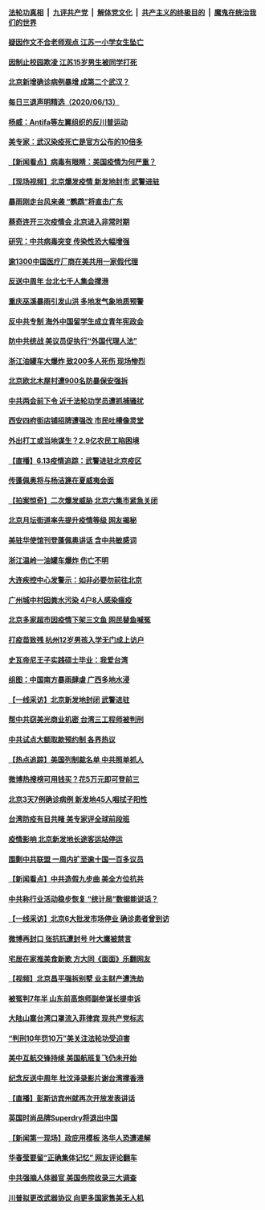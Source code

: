 

####  [法轮功真相](../../../../basic/blob/master/README.md?t=06141702) &nbsp;|&nbsp; [九评共产党](../../../../9ping.md/blob/master/README.md?t=06141702) &nbsp;|&nbsp; [解体党文化](../../../../jtdwh.md/blob/master/README.md?t=06141702)  &nbsp;|&nbsp; [共产主义的终极目的](../../../../gczydzjmd.md/blob/master/README.md?t=06141702) &nbsp;|&nbsp; [魔鬼在统治我们的世界](../../../../mgztzwmdsj.md/blob/master/README.md?t=06141702) 

#### [疑因作文不合老师观点 江苏一小学女生坠亡](../pages/nsc413/n12184323.md?t=06141702) 


#### [因制止校园欺凌 江苏15岁男生被同学打死](../pages/nsc413/n12183842.md?t=06141702) 

#### [北京新增确诊病例暴增 成第二个武汉？](../pages/nsc413/n12183951.md?t=06141702) 

#### [每日三退声明精选（2020/06/13）](../pages/nsc413/n12184174.md?t=06141702) 

#### [杨威：Antifa等左翼组织的反川普运动](../pages/nsc413/n12184121.md?t=06141702) 

#### [美专家：武汉染疫死亡是官方公布的10倍多](../pages/nsc413/n12184059.md?t=06141702) 

#### [【新闻看点】病毒有眼睛：美国疫情为何严重？](../pages/nsc413/n12183562.md?t=06141702) 

#### [【现场视频】北京爆发疫情 新发地封市 武警进驻](../pages/nsc413/n12183257.md?t=06141702) 

#### [暴雨刚走台风来袭 “鹦鹉”将直击广东](../pages/nsc413/n12183676.md?t=06141702) 

#### [蔡奇连开三次疫情会 北京进入非常时期](../pages/nsc413/n12183494.md?t=06141702) 

#### [研究：中共病毒突变 传染性恐大幅增强](../pages/nsc413/n12183542.md?t=06141702) 

#### [逾1300中国医疗厂商在美共用一家假代理](../pages/nsc413/n12183422.md?t=06141702) 

#### [反送中周年 台北七千人集会撑港](../pages/nsc413/n12183244.md?t=06141702) 

#### [重庆巫溪暴雨引发山洪 多地发气象地质预警](../pages/nsc413/n12183432.md?t=06141702) 

#### [反中共专制 海外中国留学生成立青年宪政会](../pages/nsc413/n12181843.md?t=06141702) 

#### [防中共统战 美议员促执行“外国代理人法”](../pages/nsc413/n12182378.md?t=06141702) 

#### [浙江油罐车大爆炸 致200多人死伤 现场惨烈](../pages/nsc413/n12183056.md?t=06141702) 

#### [北京欧北木屋村遭900名防暴保安强拆](../pages/nsc413/n12183254.md?t=06141702) 

#### [中共两会前下令 近千法轮功学员遭抓捕骚扰](../pages/nsc413/n12183067.md?t=06141702) 

#### [西安四府街店铺招牌遭强改 市民吐槽像灵堂](../pages/nsc413/n12183014.md?t=06141702) 

#### [外出打工或当地谋生？2.9亿农民工陷困境](../pages/nsc413/n12183027.md?t=06141702) 

#### [【直播】6.13疫情追踪：武警进驻北京疫区](../pages/nsc413/n12182922.md?t=06141702) 

#### [传蓬佩奥将与杨洁篪在夏威夷会面](../pages/nsc413/n12182892.md?t=06141702) 

#### [【拍案惊奇】二次爆发威胁 北京六集市紧急关闭](../pages/nsc413/n12182192.md?t=06141702) 

#### [北京月坛街道率先提升疫情等级 网友揭秘](../pages/nsc413/n12182908.md?t=06141702) 

#### [美驻华使馆刊登蓬佩奥讲话 含中共敏感词](../pages/nsc413/n12181921.md?t=06141702) 

#### [浙江温岭一油罐车爆炸 伤亡不明](../pages/nsc413/n12182844.md?t=06141702) 

#### [大连疾控中心发警示：如非必要勿前往北京](../pages/nsc413/n12182660.md?t=06141702) 

#### [广州城中村因粪水污染 4户8人感染瘟疫](../pages/nsc413/n12182639.md?t=06141702) 

#### [北京多家超市因疫情下架三文鱼 网民替鱼喊冤](../pages/nsc413/n12182749.md?t=06141702) 

#### [打疫苗致残 杭州12岁男孩入学无门成上访户](../pages/nsc413/n12182723.md?t=06141702) 

#### [史瓦帝尼王子实践硕士毕业：我爱台湾](../pages/nsc413/n12182656.md?t=06141702) 

#### [组图：中国南方暴雨肆虐 广西多地水浸](../pages/nsc413/n12181412.md?t=06141702) 

#### [【一线采访】北京新发地封闭 武警进驻](../pages/nsc413/n12182439.md?t=06141702) 

#### [帮中共窃美光商业机密 台湾三工程师被判刑](../pages/nsc413/n12181796.md?t=06141702) 

#### [中共试点大额取款预约制 各界热议](../pages/nsc413/n12182164.md?t=06141702) 

#### [【热点追踪】美国列制裁名单 中共照单抓人](../pages/nsc413/n12182357.md?t=06141702) 

#### [微博热搜榜可用钱买？花5万元即可登前三](../pages/nsc413/n12181903.md?t=06141702) 

#### [北京3天7例确诊病例 新发地45人咽拭子阳性](../pages/nsc413/n12182362.md?t=06141702) 

#### [台湾防疫有目共睹 美专家评全球前段班](../pages/nsc413/n12182285.md?t=06141702) 

#### [疫情影响 北京新发地长途客运站停运](../pages/nsc413/n12182252.md?t=06141702) 

#### [围剿中共联盟 一周内扩至逾十国一百多议员](../pages/nsc413/n12182189.md?t=06141702) 

#### [【新闻看点】中共造假九步曲 美全方位抗共](../pages/nsc413/n12181856.md?t=06141702) 

#### [中共称行业活动稳步恢复 “统计局”数据能说话？](../pages/nsc413/n12181913.md?t=06141702) 

#### [【一线采访】北京6大批发市场停业 确诊患者曾到访](../pages/nsc413/n12181484.md?t=06141702) 

#### [微博再封口 张抗抗遭封号 叶大鹰被禁言](../pages/nsc413/n12181963.md?t=06141702) 

#### [宅居在家推美食新歌 方大同《面面》乐翻网友](../pages/nsc413/n12181747.md?t=06141702) 

#### [【视频】北京昌平强拆别墅 业主财产遭洗劫](../pages/nsc413/n12181521.md?t=06141702) 

#### [被冤判7年半 山东前高炮师副参谋长提申诉](../pages/nsc413/n12181769.md?t=06141702) 

#### [大陆山寨台湾口罩流入菲律宾 现共产党标志](../pages/nsc413/n12181712.md?t=06141702) 

#### [“判刑10年罚10万”美关注法轮功受迫害](../pages/nsc413/n12181650.md?t=06141702) 

#### [美中互航交锋持续 美国航班复飞仍未开始](../pages/nsc413/n12181405.md?t=06141702) 

#### [纪念反送中周年 杜汶泽录影片谢台湾撑香港](../pages/nsc413/n12181474.md?t=06141702) 

#### [【直播】彭斯访宾州就再次开放发表讲话](../pages/nsc413/n12181223.md?t=06141702) 

#### [英国时尚品牌Superdry将退出中国](../pages/nsc413/n12181602.md?t=06141702) 

#### [【新闻第一现场】政庇用模板 洛华人恐遭递解](../pages/nsc413/n12181638.md?t=06141702) 

#### [华春莹要留“正确集体记忆” 网友评论翻车](../pages/nsc413/n12181506.md?t=06141702) 

#### [中共强摘人体器官 美国务院收录三大调查](../pages/nsc413/n12181488.md?t=06141702) 

#### [川普拟更改武器协议 向更多国家售美无人机](../pages/nsc413/n12181563.md?t=06141702) 

